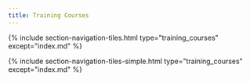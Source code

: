 ```yaml
---
title: Training Courses
---
```



{% include section-navigation-tiles.html type="training_courses" except="index.md" %}




{% include section-navigation-tiles-simple.html type="training_courses" except="index.md" %}


